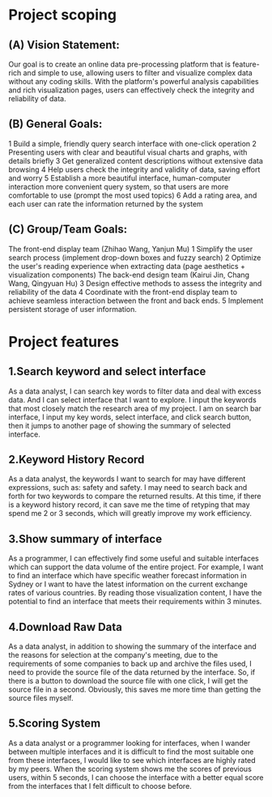 # Project scoping
## (A) Vision Statement: 
Our goal is to create an online data pre-processing platform that is feature-rich and simple to use, allowing users to filter and visualize complex data without any coding skills. With the platform's powerful analysis capabilities and rich visualization pages, users can effectively check the integrity and reliability of data.
## (B) General Goals: 
1	Build a simple, friendly query search interface with one-click operation
2	Presenting users with clear and beautiful visual charts and graphs, with details briefly
3	Get generalized content descriptions without extensive data browsing
4	Help users check the integrity and validity of data, saving effort and worry
5	Establish a more beautiful interface, human-computer interaction more convenient query system, so that users are more comfortable to use (prompt the most used topics)
6	Add a rating area, and each user can rate the information returned by the system
## (C) Group/Team Goals: 
The front-end display team (Zhihao Wang, Yanjun Mu)
1	Simplify the user search process (implement drop-down boxes and fuzzy search)
2	Optimize the user's reading experience when extracting data (page aesthetics + visualization components)
The back-end design team (Kairui Jin, Chang Wang, Qingyuan Hu)
3	Design effective methods to assess the integrity and reliability of the data
4	Coordinate with the front-end display team to achieve seamless interaction between the front and back ends.
5	Implement persistent storage of user information.

# Project features
## 1.Search keyword and select interface
As a data analyst, I can search key words to filter data and deal with excess data. And I can select interface that I want to explore. I input the keywords that most closely match the research area of my project. I am on search bar interface, I input my key words, select interface, and click search button, then it jumps to another page of showing the summary of selected interface.
## 2.Keyword History Record
As a data analyst, the keywords I want to search for may have different expressions, such as: safety and safety. I may need to search back and forth for two keywords to compare the returned results. At this time, if there is a keyword history record, it can save me the time of retyping that may spend me 2 or 3 seconds, which will greatly improve my work efficiency.
## 3.Show summary of interface
As a programmer, I can effectively find some useful and suitable interfaces which can support the data volume of the entire project. For example, I want to find an interface which have specific weather forecast information in Sydney or I want to have the latest information on the current exchange rates of various countries. By reading those visualization content, I have the potential to find an interface that meets their requirements within 3 minutes.
## 4.Download Raw Data
As a data analyst, in addition to showing the summary of the interface and the reasons for selection at the company's meeting, due to the requirements of some companies to back up and archive the files used, I need to provide the source file of the data returned by the interface. So, if there is a button to download the source file with one click, I will get the source file in a second. Obviously, this saves me more time than getting the source files myself. 
## 5.Scoring System
As a data analyst or a programmer looking for interfaces, when I wander between multiple interfaces and it is difficult to find the most suitable one from these interfaces, I would like to see which interfaces are highly rated by my peers. When the scoring system shows me the scores of previous users, within 5 seconds, I can choose the interface with a better equal score from the interfaces that I felt difficult to choose before.
